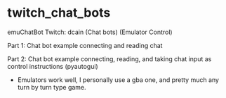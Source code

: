 # twitch_chat_bots
emuChatBot Twitch: dcain (Chat bots) (Emulator Control)

Part 1: Chat bot example connecting and reading chat

Part 2: Chat bot example connecting, reading, and taking chat input as control instructions (pyautogui)

  - Emulators work well, I personally use a gba one, and pretty much any turn by turn type game.
